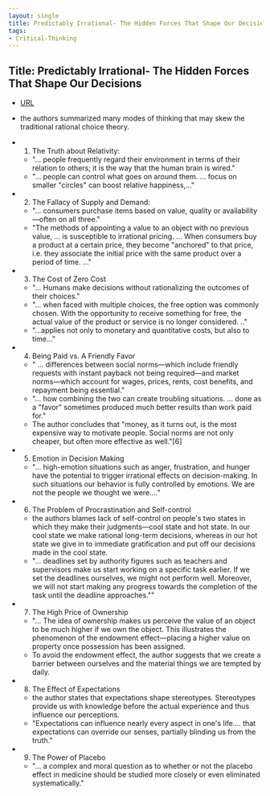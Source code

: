 ```yaml
---
layout: single
title: Predictably Irrational- The Hidden Forces That Shape Our Decisions
tags:
- Critical-Thinking
---
```


## Title: Predictably Irrational- The Hidden Forces That Shape Our Decisions

- [URL](https://www.amazon.com/Predictably-Irrational-Revised-Expanded-Decisions/dp/0061353248)

- the authors summarized many modes of thinking that may skew the traditional rational choice theory. 
	
- 1. The Truth about Relativity: 
	+ "... people frequently regard their environment in terms of their relation to others; it is the way that the human brain is wired."
	+ "... people can control what goes on around them. ... focus on smaller "circles" can boost relative happiness,..." 

- 2. The Fallacy of Supply and Demand: 
	+ "... consumers purchase items based on value, quality or availability—often on all three."
	+ "The methods of appointing a value to an object with no previous value, ... is susceptible to irrational pricing. ... When consumers buy a product at a certain price, they become "anchored" to that price, i.e. they associate the initial price with the same product over a period of time. ..."

- 3. The Cost of Zero Cost
	+ "... Humans make decisions without rationalizing the outcomes of their choices." 
	+ "... when faced with multiple choices, the free option was commonly chosen. With the opportunity to receive something for free, the actual value of the product or service is no longer considered. .." 
	+ "...applies not only to monetary and quantitative costs, but also to time..."

- 4. Being Paid vs. A Friendly Favor
	+ " ...  differences between social norms—which include friendly requests with instant payback not being required—and market norms—which account for wages, prices, rents, cost benefits, and repayment being essential."
	+ "... how combining the two can create troubling situations. ... done as a "favor" sometimes produced much better results than work paid for."
	+ The author concludes that "money, as it turns out, is the most expensive way to motivate people. Social norms are not only cheaper, but often more effective as well."[6]

- 5. Emotion in Decision Making
	+ "... high-emotion situations such as anger, frustration, and hunger have the potential to trigger irrational effects on decision-making. In such situations our behavior is fully controlled by emotions. We are not the people we thought we were...." 

- 6. The Problem of Procrastination and Self-control
	+ the authors blames  lack of self-control on people's two states in which they make their judgments—cool state and hot state. In our cool state we make rational long-term decisions, whereas in our hot state we give in to immediate gratification and put off our decisions made in the cool state.
	+ "... deadlines set by authority figures such as teachers and supervisors make us start working on a specific task earlier. If we set the deadlines ourselves, we might not perform well. Moreover, we will not start making any progress towards the completion of the task until the deadline approaches.""


- 7. The High Price of Ownership
	+ "... The idea of ownership makes us perceive the value of an object to be much higher if we own the object. This illustrates the phenomenon of the endowment effect—placing a higher value on property once possession has been assigned. 
	+ To avoid the endowment effect, the author suggests that we create a barrier between ourselves and the material things we are tempted by daily.

- 8. The Effect of Expectations
	+ the author states that expectations shape stereotypes. Stereotypes provide us with knowledge before the actual experience and thus influence our perceptions. 
	+ "Expectations can influence nearly every aspect in one's life.... that expectations can override our senses, partially blinding us from the truth."

- 9. The Power of Placebo
	+ "... a complex and moral question as to whether or not the placebo effect in medicine should be studied more closely or even eliminated systematically."